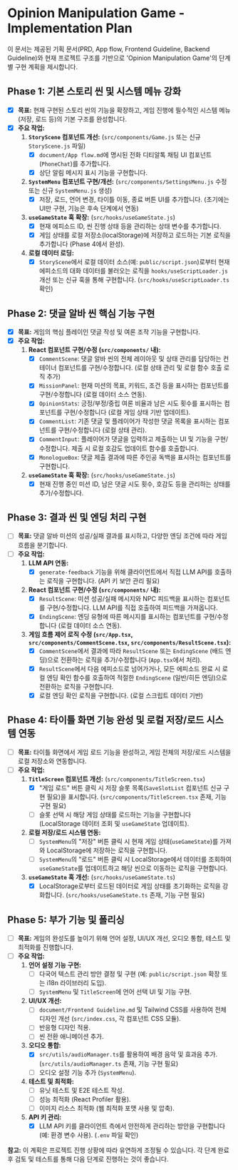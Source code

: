 # Opinion Manipulation Game - Implementation Plan

이 문서는 제공된 기획 문서(PRD, App flow, Frontend Guideline, Backend Guideline)와 현재 프로젝트 구조를 기반으로 'Opinion Manipulation Game'의 단계별 구현 계획을 제시합니다.

## Phase 1: 기본 스토리 씬 및 시스템 메뉴 강화

- [x] **목표:** 현재 구현된 스토리 씬의 기능을 확장하고, 게임 진행에 필수적인 시스템 메뉴(저장, 로드 등)의 기본 구조를 완성합니다.
- [x] **주요 작업:**
    1.  **`StoryScene` 컴포넌트 개선:** (`src/components/Game.js` 또는 신규 `StoryScene.js` 파일)
        - [x] `document/App flow.md`에 명시된 전화 디티알톡 채팅 UI 컴포넌트 (`PhoneChat`)를 추가합니다.
        - [x] 상단 알림 메시지 표시 기능을 구현합니다.
    2.  **`SystemMenu` 컴포넌트 구현/개선:** (`src/components/SettingsMenu.js` 수정 또는 신규 `SystemMenu.js` 생성)
        - [x] 저장, 로드, 언어 변경, 타이틀 이동, 종료 버튼 UI를 추가합니다. (초기에는 UI만 구현, 기능은 후속 단계에서 연동)
    3.  **`useGameState` 훅 확장:** (`src/hooks/useGameState.js`)
        - [x] 현재 에피소드 ID, 씬 진행 상태 등을 관리하는 상태 변수를 추가합니다.
        - [x] 게임 상태를 로컬 저장소(localStorage)에 저장하고 로드하는 기본 로직을 추가합니다 (Phase 4에서 완성).
    4.  **로컬 데이터 로딩:**
        - [x] `StoryScene`에서 로컬 데이터 소스(예: `public/script.json`)로부터 현재 에피소드의 대화 데이터를 불러오는 로직을 `hooks/useScriptLoader.js` 개선 또는 신규 훅을 통해 구현합니다. (`src/hooks/useScriptLoader.ts` 확인)

## Phase 2: 댓글 알바 씬 핵심 기능 구현

- [x] **목표:** 게임의 핵심 플레이인 댓글 작성 및 여론 조작 기능을 구현합니다.
- [x] **주요 작업:**
    1.  **React 컴포넌트 구현/수정 (`src/components/` 내):**
        - [x] `CommentScene`: 댓글 알바 씬의 전체 레이아웃 및 상태 관리를 담당하는 컨테이너 컴포넌트를 구현/수정합니다. (로컬 상태 관리 및 로컬 함수 호출 로직 추가)
        - [x] `MissionPanel`: 현재 미션의 목표, 키워드, 조건 등을 표시하는 컴포넌트를 구현/수정합니다 (로컬 데이터 소스 연동).
        - [x] `OpinionStats`: 긍정/부정/중립 여론 비율과 남은 시도 횟수를 표시하는 컴포넌트를 구현/수정합니다 (로컬 게임 상태 기반 업데이트).
        - [x] `CommentList`: 기존 댓글 및 플레이어가 작성한 댓글 목록을 표시하는 컴포넌트를 구현/수정합니다 (로컬 상태 관리).
        - [x] `CommentInput`: 플레이어가 댓글을 입력하고 제출하는 UI 및 기능을 구현/수정합니다. 제출 시 로컬 호감도 업데이트 함수를 호출합니다.
        - [x] `MonologueBox`: 댓글 제출 결과에 따른 주인공 독백을 표시하는 컴포넌트를 구현합니다.
    2.  **`useGameState` 훅 확장:** (`src/hooks/useGameState.js`)
        - [x] 현재 진행 중인 미션 ID, 남은 댓글 시도 횟수, 호감도 등을 관리하는 상태를 추가/수정합니다.

## Phase 3: 결과 씬 및 엔딩 처리 구현

- [ ] **목표:** 댓글 알바 미션의 성공/실패 결과를 표시하고, 다양한 엔딩 조건에 따라 게임 흐름을 분기합니다.
- [ ] **주요 작업:**
    1.  **LLM API 연동:**
        - [x] `generate-feedback` 기능을 위해 클라이언트에서 직접 LLM API를 호출하는 로직을 구현합니다. (API 키 보안 관리 필요) 
    2.  **React 컴포넌트 구현/수정 (`src/components/` 내):**
        - [x] `ResultScene`: 미션 성공/실패 메시지와 NPC 피드백을 표시하는 컴포넌트를 구현/수정합니다. LLM API를 직접 호출하여 피드백을 가져옵니다.
        - [x] `EndingScene`: 엔딩 유형에 따른 메시지를 표시하는 컴포넌트를 구현/수정합니다 (로컬 데이터 소스 연동).
    3.  **게임 흐름 제어 로직 수정 (`src/App.tsx`, `src/components/CommentScene.tsx`, `src/components/ResultScene.tsx`):**
        - [x] `CommentScene`에서 결과에 따라 `ResultScene` 또는 `EndingScene` (배드 엔딩)으로 전환하는 로직을 추가/수정합니다 (`App.tsx`에서 처리).
        - [x] `ResultScene`에서 다음 에피소드로 넘어가거나, 모든 에피소드 완료 시 로컬 엔딩 확인 함수를 호출하여 적절한 `EndingScene` (일반/히든 엔딩)으로 전환하는 로직을 구현합니다.
        - [x] 로컬 엔딩 확인 로직을 구현합니다. (로컬 스크립트 데이터 기반)

## Phase 4: 타이틀 화면 기능 완성 및 로컬 저장/로드 시스템 연동

- [ ] **목표:** 타이틀 화면에서 게임 로드 기능을 완성하고, 게임 전체의 저장/로드 시스템을 로컬 저장소와 연동합니다.
- [ ] **주요 작업:**
    1.  **`TitleScreen` 컴포넌트 개선:** (`src/components/TitleScreen.tsx`)
        - [x] "게임 로드" 버튼 클릭 시 저장 슬롯 목록(`SaveSlotList` 컴포넌트 신규 구현 필요)을 표시합니다. (`src/components/TitleScreen.tsx` 존재, 기능 구현 필요)
        - [ ] 슬롯 선택 시 해당 게임 상태를 로드하는 기능을 구현합니다 (LocalStorage 데이터 조회 및 `useGameState` 업데이트).
    2.  **로컬 저장/로드 시스템 연동:**
        - [ ] `SystemMenu`의 "저장" 버튼 클릭 시 현재 게임 상태(`useGameState`)를 가져와 LocalStorage에 저장하는 로직을 구현합니다.
        - [ ] `SystemMenu`의 "로드" 버튼 클릭 시 LocalStorage에서 데이터를 조회하여 `useGameState`를 업데이트하고 해당 씬으로 이동하는 로직을 구현합니다.
    3.  **`useGameState` 훅 개선:** (`src/hooks/useGameState.ts`)
        - [x] LocalStorage로부터 로드된 데이터로 게임 상태를 초기화하는 로직을 강화합니다. (`src/hooks/useGameState.ts` 존재, 기능 구현 필요)

## Phase 5: 부가 기능 및 폴리싱

- [ ] **목표:** 게임의 완성도를 높이기 위해 언어 설정, UI/UX 개선, 오디오 통합, 테스트 및 최적화를 진행합니다.
- [ ] **주요 작업:**
    1.  **언어 설정 기능 구현:**
        - [ ] 다국어 텍스트 관리 방안 결정 및 구현 (예: `public/script.json` 확장 또는 i18n 라이브러리 도입).
        - [ ] `SystemMenu` 및 `TitleScreen`에 언어 선택 UI 및 기능 구현.
    2.  **UI/UX 개선:**
        - [ ] `document/Frontend Guideline.md` 및 Tailwind CSS를 사용하여 전체 디자인 개선 (`src/index.css`, 각 컴포넌트 CSS 모듈).
        - [ ] 반응형 디자인 적용.
        - [ ] 씬 전환 애니메이션 추가.
    3.  **오디오 통합:**
        - [x] `src/utils/audioManager.ts`를 활용하여 배경 음악 및 효과음 추가. (`src/utils/audioManager.ts` 존재, 기능 구현 필요)
        - [ ] 오디오 설정 기능 추가 (`SystemMenu`).
    4.  **테스트 및 최적화:**
        - [ ] 유닛 테스트 및 E2E 테스트 작성.
        - [ ] 성능 최적화 (React Profiler 활용).
        - [ ] 이미지 리소스 최적화 (웹 최적화 포맷 사용 및 압축).
    5.  **API 키 관리:**
        - [x] LLM API 키를 클라이언트 측에서 안전하게 관리하는 방안을 구현합니다 (예: 환경 변수 사용). (`.env` 파일 확인)

**참고:** 이 계획은 프로젝트 진행 상황에 따라 유연하게 조정될 수 있습니다. 각 단계 완료 후 검토 및 테스트를 통해 다음 단계로 진행하는 것이 좋습니다.
